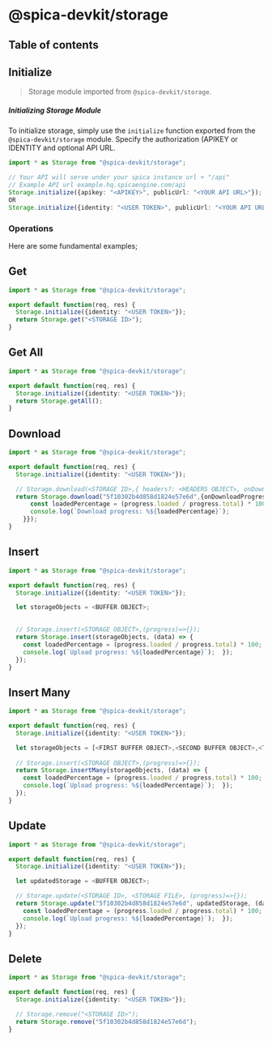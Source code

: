 # @spica-devkit/storage

## Table of contents

## Initialize

> Storage module imported from `@spica-devkit/storage`.

##### Initializing Storage Module

To initialize storage, simply use the `initialize` function exported from the `@spica-devkit/storage` module. Specify the authorization (APIKEY or IDENTITY and optional API URL. 

```typescript
import * as Storage from "@spica-devkit/storage";

// Your API will serve under your spica instance url + "/api"
// Example API url example.hq.spicaengine.com/api
Storage.initialize({apikey: "<APIKEY>", publicUrl: "<YOUR API URL>"}); 
OR
Storage.initialize({identity: "<USER TOKEN>", publicUrl: "<YOUR API URL>"}); 
```

### Operations

Here are some fundamental examples;

## Get

```typescript
import * as Storage from "@spica-devkit/storage";

export default function(req, res) {
  Storage.initialize({identity: "<USER TOKEN>"});
  return Storage.get("<STORAGE ID>");
}
```

## Get All

```typescript
import * as Storage from "@spica-devkit/storage";

export default function(req, res) {
  Storage.initialize({identity: "<USER TOKEN>"});
  return Storage.getAll();
}
```

## Download
```typescript
import * as Storage from "@spica-devkit/storage";

export default function(req, res) {
  Storage.initialize({identity: "<USER TOKEN>"});

  // Storage.download(<STORAGE ID>,{ headers?: <HEADERS OBJECT>, onDownloadProgress?: (progress) => void });
  return Storage.download("5f10302b4d858d1824e57e6d",{onDownloadProgress:(progress) => {
      const loadedPercentage = (progress.loaded / progress.total) * 100;
      console.log(`Download progress: %${loadedPercentage}`);  
    }});
}
```

## Insert

```typescript
import * as Storage from "@spica-devkit/storage";

export default function(req, res) {
  Storage.initialize({identity: "<USER TOKEN>"});

  let storageObjects = <BUFFER OBJECT>;

  
  // Storage.insert(<STORAGE OBJECT>,(progress)=>{});
  return Storage.insert(storageObjects, (data) => {
    const loadedPercentage = (progress.loaded / progress.total) * 100;
    console.log(`Upload progress: %${loadedPercentage}`);  });
  });
}
```

## Insert Many

```typescript
import * as Storage from "@spica-devkit/storage";

export default function(req, res) {
  Storage.initialize({identity: "<USER TOKEN>"});

  let storageObjects = [<FIRST BUFFER OBJECT>,<SECOND BUFFER OBJECT>,<THIRD BUFFER OBJECT>];
  
  // Storage.insert(<STORAGE OBJECT>,(progress)=>{});
  return Storage.insertMany(storageObjects, (data) => {
    const loadedPercentage = (progress.loaded / progress.total) * 100;
    console.log(`Upload progress: %${loadedPercentage}`);  });
  });
}
```

## Update

```typescript
import * as Storage from "@spica-devkit/storage";

export default function(req, res) {
  Storage.initialize({identity: "<USER TOKEN>"});

  let updatedStorage = <BUFFER OBJECT>;

  // Storage.update(<STORAGE ID>, <STORAGE FILE>, (progress)=>{});
  return Storage.update("5f10302b4d858d1824e57e6d", updatedStorage, (data) => {
    const loadedPercentage = (progress.loaded / progress.total) * 100;
    console.log(`Upload progress: %${loadedPercentage}`);  });
  });
}
```

## Delete

```typescript
import * as Storage from "@spica-devkit/storage";

export default function(req, res) {
  Storage.initialize({identity: "<USER TOKEN>"});

  // Storage.remove("<STORAGE ID>");
  return Storage.remove("5f10302b4d858d1824e57e6d");
}
```